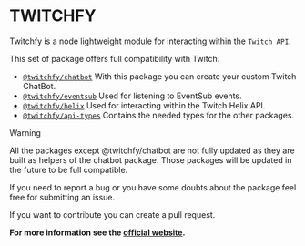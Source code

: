 # TWITCHFY

Twitchfy is a node lightweight module for interacting within the `Twitch API`. 

This set of package offers full compatibility with Twitch.

* [`@twitchfy/chatbot`](/packages/chatbot/) With this package you can create your custom Twitch ChatBot.
* [`@twitchfy/eventsub`](/packages/eventsub) Used for listening to EventSub events.
* [`@twitchfy/helix`](/packages/helix) Used for interacting within the Twitch Helix API.
* [`@twitchfy/api-types`](/packages/api-types) Contains the needed types for the other packages.

> [!WARNING]
> All the packages except @twitchfy/chatbot are not fully updated as they are built as helpers of the chatbot package. Those packages will be updated in the future to be full compatible.

If you need to report a bug or you have some doubts about the package feel free for submitting an issue.

If you want to contribute you can create a pull request.

**For more information see the [official website](https://twitchfy-docs.vercel.app).**

